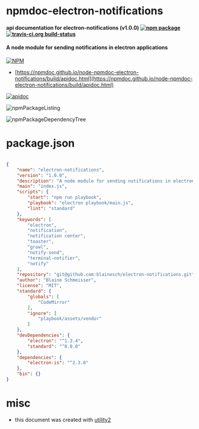 # npmdoc-electron-notifications

#### api documentation for  electron-notifications (v1.0.0)  [![npm package](https://img.shields.io/npm/v/npmdoc-electron-notifications.svg?style=flat-square)](https://www.npmjs.org/package/npmdoc-electron-notifications) [![travis-ci.org build-status](https://api.travis-ci.org/npmdoc/node-npmdoc-electron-notifications.svg)](https://travis-ci.org/npmdoc/node-npmdoc-electron-notifications)

#### A node module for sending notifications in electron applications

[![NPM](https://nodei.co/npm/electron-notifications.png?downloads=true&downloadRank=true&stars=true)](https://www.npmjs.com/package/electron-notifications)

- [https://npmdoc.github.io/node-npmdoc-electron-notifications/build/apidoc.html](https://npmdoc.github.io/node-npmdoc-electron-notifications/build/apidoc.html)

[![apidoc](https://npmdoc.github.io/node-npmdoc-electron-notifications/build/screenCapture.buildCi.browser.%252Ftmp%252Fbuild%252Fapidoc.html.png)](https://npmdoc.github.io/node-npmdoc-electron-notifications/build/apidoc.html)

![npmPackageListing](https://npmdoc.github.io/node-npmdoc-electron-notifications/build/screenCapture.npmPackageListing.svg)

![npmPackageDependencyTree](https://npmdoc.github.io/node-npmdoc-electron-notifications/build/screenCapture.npmPackageDependencyTree.svg)



# package.json

```json

{
    "name": "electron-notifications",
    "version": "1.0.0",
    "description": "A node module for sending notifications in electron applications",
    "main": "index.js",
    "scripts": {
        "start": "npm run playbook",
        "playbook": "electron playbook/main.js",
        "lint": "standard"
    },
    "keywords": [
        "electron",
        "notification",
        "notification center",
        "toaster",
        "growl",
        "notify-send",
        "terminal-notifier",
        "notify"
    ],
    "repository": "git@github.com:blainesch/electron-notifications.git",
    "author": "Blaine Schmeisser",
    "license": "MIT",
    "standard": {
        "globals": [
            "CodeMirror"
        ],
        "ignore": [
            "playbook/assets/vendor"
        ]
    },
    "devDependencies": {
        "electron": "^1.3.4",
        "standard": "^8.0.0"
    },
    "dependencies": {
        "electron-is": "^2.3.0"
    },
    "bin": {}
}
```



# misc
- this document was created with [utility2](https://github.com/kaizhu256/node-utility2)

